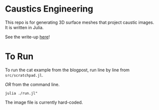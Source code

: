# Caustics Engineering

This repo is for generating 3D surface meshes that project caustic images. It is written in Julia.

See the write-up [here](https://mattferraro.dev/posts/caustics-engineering)!

# To Run

To run the cat example from the blogpost, run line by line from ` src/scratchpad.jl`.

_OR_ from the command line.

```
julia ./run.jl"
```
The image file is currently hard-coded.
